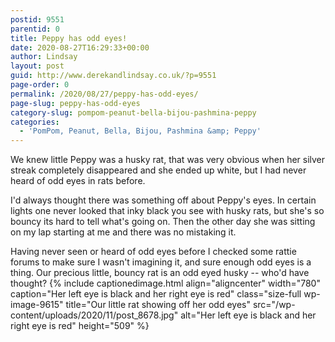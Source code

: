 ```yaml
---
postid: 9551
parentid: 0
title: Peppy has odd eyes!
date: 2020-08-27T16:29:33+00:00
author: Lindsay
layout: post
guid: http://www.derekandlindsay.co.uk/?p=9551
page-order: 0
permalink: /2020/08/27/peppy-has-odd-eyes/
page-slug: peppy-has-odd-eyes
category-slug: pompom-peanut-bella-bijou-pashmina-peppy
categories:
  - 'PomPom, Peanut, Bella, Bijou, Pashmina &amp; Peppy'
---
```

We knew little Peppy was a husky rat, that was very obvious when her silver streak completely disappeared and she ended up white, but I had never heard of odd eyes in rats before.

I'd always thought there was something off about Peppy's eyes. In certain lights one never looked that inky black you see with husky rats, but she's so bouncy its hard to tell what's going on. Then the other day she was sitting on my lap starting at me and there was no mistaking it.

Having never seen or heard of odd eyes before I checked some rattie forums to make sure I wasn't imagining it, and sure enough odd eyes is a thing. Our precious little, bouncy rat is an odd eyed husky -- who'd have thought? {% include captionedimage.html align="aligncenter" width="780" caption="Her left eye is black and her right eye is red" class="size-full wp-image-9615" title="Our little rat showing off her odd eyes" src="/wp-content/uploads/2020/11/post_8678.jpg" alt="Her left eye is black and her right eye is red" height="509" %}